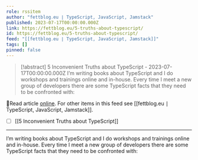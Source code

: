 ```yaml
---
role: rssitem
author: "fettblog․eu ∣ TypeScript, JavaScript, Jamstack"
published: 2023-07-17T00:00:00.000Z
link: https://fettblog.eu/5-truths-about-typescript/
id: https://fettblog.eu/5-truths-about-typescript/
feed: "[[fettblog․eu ∣ TypeScript, JavaScript, Jamstack]]"
tags: []
pinned: false
---
```

> [!abstract] 5 Inconvenient Truths about TypeScript - 2023-07-17T00:00:00.000Z
> I’m writing books about TypeScript and I do workshops and trainings online and in-house. Every time I meet a new group of developers there are some TypeScript facts that they need to be confronted with:

🔗Read article [online](https://fettblog.eu/5-truths-about-typescript/). For other items in this feed see [[fettblog․eu ∣ TypeScript, JavaScript, Jamstack]].

- [ ] [[5 Inconvenient Truths about TypeScript]]
- - -
I’m writing books about TypeScript and I do workshops and trainings online and in-house. Every time I meet a new group of developers there are some TypeScript facts that they need to be confronted with:
